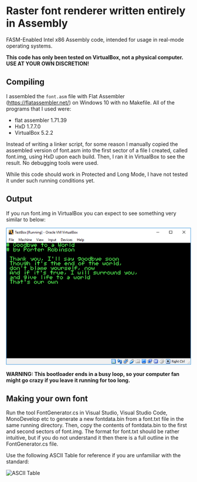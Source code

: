 # Raster font renderer written entirely in Assembly
FASM-Enabled Intel x86 Assembly code, intended for usage in real-mode operating systems.

**This code has only been tested on VirtualBox, not a physical computer. USE AT YOUR OWN DISCRETION!**

## Compiling
I assembled the `font.asm` file with Flat Assembler (https://flatassembler.net/) on Windows 10 with no Makefile. All of the programs that I used were:

* flat assembler 1.71.39
* HxD 1.7.7.0
* VirtualBox 5.2.2

Instead of writing a linker script, for some reason I manually copied the assembled version of font.asm into the first sector of a file I created, called font.img, using HxD upon each build. Then, I ran it in VirtualBox to see the result. No debugging tools were used.

While this code should work in Protected and Long Mode, I have not tested it under such running conditions yet.

## Output
If you run font.img in VirtualBox you can expect to see something very similar to below:

![Demonstration Screenshot](https://github.com/Mikestylz/x86-Assembly-Font-Renderer/blob/master/demo.png)


**WARNING: This bootloader ends in a busy loop, so your computer fan might go crazy if you leave it running for too long.**

## Making your own font
Run the tool FontGenerator.cs in Visual Studio, Visual Studio Code, MonoDevelop etc to generate a new fontdata.bin from a font.txt file in the same running directory. Then, copy the contents of fontdata.bin to the first and second sectors of font.img. The format for font.txt should be rather intuitive, but if you do not understand it then there is a full outline in the FontGenerator.cs file.

Use the following ASCII Table for reference if you are unfamiliar with the standard:

![ASCII Table](http://www.asciitable.com/index/asciifull.gif)
